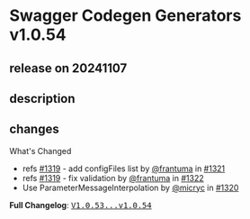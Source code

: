 # Swagger Codegen Generators v1.0.54

## release on 20241107

## description

## changes

What's Changed

* refs <a class="issue-link js-issue-link" data-error-text="Failed to load title" data-id="2618790141" data-permission-text="Title is private" data-url="https://github.com/swagger-api/swagger-codegen-generators/issues/1319" data-hovercard-type="issue" data-hovercard-url="/swagger-api/swagger-codegen-generators/issues/1319/hovercard" href="https://github.com/swagger-api/swagger-codegen-generators/issues/1319">#1319</a> - add configFiles list by <a class="user-mention notranslate" data-hovercard-type="user" data-hovercard-url="/users/frantuma/hovercard" data-octo-click="hovercard-link-click" data-octo-dimensions="link_type:self" href="https://github.com/frantuma">@frantuma</a> in <a class="issue-link js-issue-link" data-error-text="Failed to load title" data-id="2632720427" data-permission-text="Title is private" data-url="https://github.com/swagger-api/swagger-codegen-generators/issues/1321" data-hovercard-type="pull_request" data-hovercard-url="/swagger-api/swagger-codegen-generators/pull/1321/hovercard" href="https://github.com/swagger-api/swagger-codegen-generators/pull/1321">#1321</a>
* refs <a class="issue-link js-issue-link" data-error-text="Failed to load title" data-id="2618790141" data-permission-text="Title is private" data-url="https://github.com/swagger-api/swagger-codegen-generators/issues/1319" data-hovercard-type="issue" data-hovercard-url="/swagger-api/swagger-codegen-generators/issues/1319/hovercard" href="https://github.com/swagger-api/swagger-codegen-generators/issues/1319">#1319</a> - fix validation by <a class="user-mention notranslate" data-hovercard-type="user" data-hovercard-url="/users/frantuma/hovercard" data-octo-click="hovercard-link-click" data-octo-dimensions="link_type:self" href="https://github.com/frantuma">@frantuma</a> in <a class="issue-link js-issue-link" data-error-text="Failed to load title" data-id="2632746411" data-permission-text="Title is private" data-url="https://github.com/swagger-api/swagger-codegen-generators/issues/1322" data-hovercard-type="pull_request" data-hovercard-url="/swagger-api/swagger-codegen-generators/pull/1322/hovercard" href="https://github.com/swagger-api/swagger-codegen-generators/pull/1322">#1322</a>
* Use ParameterMessageInterpolation by <a class="user-mention notranslate" data-hovercard-type="user" data-hovercard-url="/users/micryc/hovercard" data-octo-click="hovercard-link-click" data-octo-dimensions="link_type:self" href="https://github.com/micryc">@micryc</a> in <a class="issue-link js-issue-link" data-error-text="Failed to load title" data-id="2632397108" data-permission-text="Title is private" data-url="https://github.com/swagger-api/swagger-codegen-generators/issues/1320" data-hovercard-type="pull_request" data-hovercard-url="/swagger-api/swagger-codegen-generators/pull/1320/hovercard" href="https://github.com/swagger-api/swagger-codegen-generators/pull/1320">#1320</a>

<strong>Full Changelog</strong>: <a class="commit-link" href="https://github.com/swagger-api/swagger-codegen-generators/compare/V1.0.53...v1.0.54"><tt>V1.0.53...v1.0.54</tt></a>

